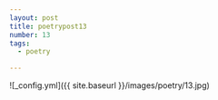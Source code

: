 ```yaml
---
layout: post
title: poetrypost13
number: 13
tags:
  - poetry

---
```




![_config.yml]({{ site.baseurl }}/images/poetry/13.jpg)

